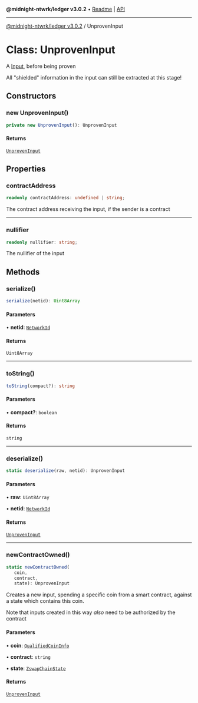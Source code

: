 **@midnight-ntwrk/ledger v3.0.2** • [Readme](../README.md) \| [API](../globals.md)

***

[@midnight-ntwrk/ledger v3.0.2](../README.md) / UnprovenInput

# Class: UnprovenInput

A [Input](Input.md), before being proven

All "shielded" information in the input can still be extracted at this
stage!

## Constructors

### new UnprovenInput()

```ts
private new UnprovenInput(): UnprovenInput
```

#### Returns

[`UnprovenInput`](UnprovenInput.md)

## Properties

### contractAddress

```ts
readonly contractAddress: undefined | string;
```

The contract address receiving the input, if the sender is a contract

***

### nullifier

```ts
readonly nullifier: string;
```

The nullifier of the input

## Methods

### serialize()

```ts
serialize(netid): Uint8Array
```

#### Parameters

• **netid**: [`NetworkId`](../enumerations/NetworkId.md)

#### Returns

`Uint8Array`

***

### toString()

```ts
toString(compact?): string
```

#### Parameters

• **compact?**: `boolean`

#### Returns

`string`

***

### deserialize()

```ts
static deserialize(raw, netid): UnprovenInput
```

#### Parameters

• **raw**: `Uint8Array`

• **netid**: [`NetworkId`](../enumerations/NetworkId.md)

#### Returns

[`UnprovenInput`](UnprovenInput.md)

***

### newContractOwned()

```ts
static newContractOwned(
   coin, 
   contract, 
   state): UnprovenInput
```

Creates a new input, spending a specific coin from a smart contract,
against a state which contains this coin.

Note that inputs created in this way *also* need to be authorized by the
contract

#### Parameters

• **coin**: [`QualifiedCoinInfo`](../type-aliases/QualifiedCoinInfo.md)

• **contract**: `string`

• **state**: [`ZswapChainState`](ZswapChainState.md)

#### Returns

[`UnprovenInput`](UnprovenInput.md)
